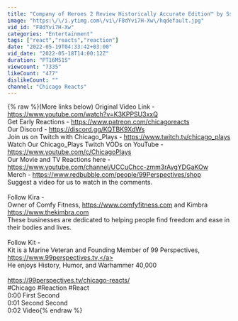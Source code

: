```yaml
---
title: "Company of Heroes 2 Review Historically Accurate Edition™ by SsethTzeentach | Bosses React"
image: "https:\/\/i.ytimg.com\/vi\/F8dYvi7H-Xw\/hqdefault.jpg"
vid_id: "F8dYvi7H-Xw"
categories: "Entertainment"
tags: ["react","reacts","reaction"]
date: "2022-05-19T04:33:42+03:00"
vid_date: "2022-05-18T14:00:12Z"
duration: "PT16M51S"
viewcount: "7335"
likeCount: "477"
dislikeCount: ""
channel: "Chicago Reacts"
---
```

{% raw %}(More links below) Original Video Link - <a rel="nofollow" target="blank" href="https://www.youtube.com/watch?v=K3KPPSU3xxQ">https://www.youtube.com/watch?v=K3KPPSU3xxQ</a> <br />Get Early Reactions - <a rel="nofollow" target="blank" href="https://www.patreon.com/chicagoreacts">https://www.patreon.com/chicagoreacts</a><br />Our Discord - <a rel="nofollow" target="blank" href="https://discord.gg/KQTBK9XdWs">https://discord.gg/KQTBK9XdWs</a><br />Join us on Twitch with Chicago_Plays - <a rel="nofollow" target="blank" href="https://www.twitch.tv/chicago_plays">https://www.twitch.tv/chicago_plays</a><br />Watch Our Chicago_Plays Twitch VODs on YouTube - <a rel="nofollow" target="blank" href="https://www.youtube.com/c/ChicagoPlays">https://www.youtube.com/c/ChicagoPlays</a><br />Our Movie and TV Reactions here - <a rel="nofollow" target="blank" href="https://www.youtube.com/channel/UCCuChcc-zmm3rAygYDGaKOw">https://www.youtube.com/channel/UCCuChcc-zmm3rAygYDGaKOw</a><br />Merch - <a rel="nofollow" target="blank" href="https://www.redbubble.com/people/99Perspectives/shop">https://www.redbubble.com/people/99Perspectives/shop</a><br />Suggest a video for us to watch in the comments.<br /><br />Follow Kira - <br />Owner of Comfy Fitness, <a rel="nofollow" target="blank" href="https://www.comfyfitness.com">https://www.comfyfitness.com</a> and Kimbra <a rel="nofollow" target="blank" href="https://www.thekimbra.com">https://www.thekimbra.com</a><br />These businesses are dedicated to helping people find freedom and ease in their bodies and lives. <br /><br />Follow Kit - <br />Kit is a Marine Veteran and Founding Member of 99 Perspectives, <a rel="nofollow" target="blank" href="https://www.99perspectives.tv,">https://www.99perspectives.tv,</a> <br />He enjoys History, Humor, and Warhammer 40,000<br /><br /><a rel="nofollow" target="blank" href="https://99perspectives.tv/chicago-reacts/">https://99perspectives.tv/chicago-reacts/</a><br />#Chicago #Reaction #React<br />0:00 First Second<br />0:01 Second Second<br />0:02 Video{% endraw %}
